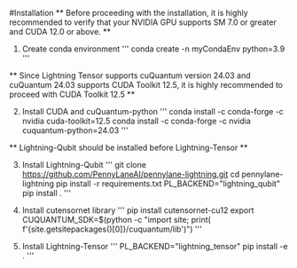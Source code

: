 #Installation
**
Before proceeding with the installation, it is highly recommended to verify that your NVIDIA GPU supports SM 7.0 or greater and CUDA 12.0 or above.
**

1. Create conda environment
'''
conda create -n myCondaEnv python=3.9
'''

**
Since Lightning Tensor supports cuQuantum version 24.03 and cuQuantum 24.03 supports CUDA Toolkit 12.5, it is highly recommended to proceed with CUDA Toolkit 12.5 
**

2. Install CUDA and cuQuantum-python
'''
conda install -c conda-forge -c nvidia cuda-toolkit=12.5
conda install -c conda-forge -c nvidia cuquantum-python=24.03
'''

**
Lightning-Qubit should be installed before Lightning-Tensor
**

3. Install Lightning-Qubit
'''
git clone https://github.com/PennyLaneAI/pennylane-lightning.git
cd pennylane-lightning
pip install -r requirements.txt
PL_BACKEND="lightning_qubit" pip install .
'''

4. Install cutensornet library
'''
pip install cutensornet-cu12
export CUQUANTUM_SDK=$(python -c "import site; print( f'{site.getsitepackages()[0]}/cuquantum/lib')")
'''

5. Install Lightning-Tensor
'''
PL_BACKEND="lightning_tensor" pip install -e .
'''

